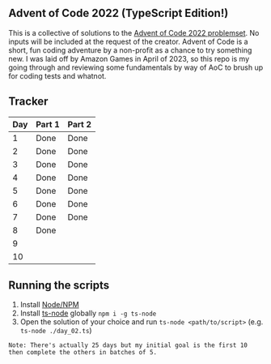 ## Advent of Code 2022 (TypeScript Edition!)
This is a collective of solutions to the [Advent of Code 2022 problemset](https://adventofcode.com/2022). No inputs will be included at the request of the creator. Advent of Code is a short, fun coding adventure by a non-profit as a chance to try something new. I was laid off by Amazon Games in April of 2023, so this repo is my going through and reviewing some fundamentals by way of AoC to brush up for coding tests and whatnot.

## Tracker
| Day | Part 1 | Part 2 |
|-----|--------|--------|
|  1  | Done   | Done   |
|  2  | Done   | Done   |
|  3  | Done   | Done   |
|  4  | Done   | Done   |
|  5  | Done   | Done   |
|  6  | Done   | Done   |
|  7  | Done   | Done   |
|  8  | Done   |        |
|  9  |        |        |
|  10 |        |        |

## Running the scripts
1. Install [Node/NPM](https://nodejs.org/en/download)
2. Install [ts-node](https://www.npmjs.com/package/ts-node) globally `npm i -g ts-node`
3. Open the solution of your choice and run `ts-node <path/to/script>` (e.g. `ts-node ./day_02.ts`) 


```
Note: There's actually 25 days but my initial goal is the first 10 then complete the others in batches of 5.
```